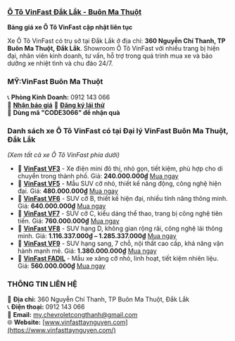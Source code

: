 ### **[Ô Tô VinFast Đắk Lắk - Buôn Ma Thuột](https://vinfasttaynguyen.com/)**  

**Bảng giá xe Ô Tô VinFast cập nhật liên tục**  

Xe Ô Tô VinFast có trụ sở tại Đắk Lắk ở địa chỉ: **360 Nguyễn Chí Thanh, TP Buôn Ma Thuột, Đắk Lắk**. Showroom Ô Tô VinFast với nhiều trang bị hiện đại, nhân viên kinh doanh, tư vấn, hỗ trợ trong quá trình mua xe và bảo dưỡng xe nhiệt tình và chu đáo 24/7.  

### **MỸ:VinFast Buôn Ma Thuột**  
📞 **Phòng Kinh Doanh:** 0912 143 066  
📩 **[Nhận báo giá](https://vinfasttaynguyen.com/vinfast/xe-o-to-vinfast-daklak#modal-nhan-bao-gia)**
🚗 **[Đăng ký lái thử](https://vinfasttaynguyen.com/vinfast/xe-o-to-vinfast-daklak#modal-dang-ky-lai-thu)**  
🎁 **Dùng mã "CODE3066" để nhận quà**  

### **Danh sách xe Ô Tô VinFast có tại Đại lý VinFast Buôn Ma Thuột, Đắk Lắk**  
_(Xem tất cả xe Ô Tô VinFast phía dưới)_  

- 🚗 **[VinFast VF3](https://vinfasttaynguyen.com/vf3)** - Xe điện mini đô thị, nhỏ gọn, tiết kiệm, phù hợp cho di chuyển trong thành phố. Giá: **240.000.000₫** [Mua ngay](https://vinfasttaynguyen.com/vf3)  
- 🚗 **[VinFast VF5](https://vinfasttaynguyen.com/vf5)** - Mẫu SUV cỡ nhỏ, thiết kế năng động, công nghệ hiện đại. Giá: **480.000.000₫** [Mua ngay](https://vinfasttaynguyen.com/vf5)  
- 🚗 **[VinFast VF6](https://vinfasttaynguyen.com/vf6)** - SUV cỡ B, thiết kế hiện đại, nhiều tính năng thông minh. Giá: **640.000.000₫** [Mua ngay](https://vinfasttaynguyen.com/vf6)  
- 🚗 **[VinFast VF7](https://vinfasttaynguyen.com/vf7)** - SUV cỡ C, kiểu dáng thể thao, trang bị công nghệ tiên tiến. Giá: **760.000.000₫** [Mua ngay](https://vinfasttaynguyen.com/vf7)  
- 🚗 **[VinFast VF8](https://vinfasttaynguyen.com/vf8)** - SUV hạng D, không gian rộng rãi, công nghệ lái thông minh. Giá: **1.116.337.000₫ – 1.285.337.000₫** [Mua ngay](https://vinfasttaynguyen.com/vf8)  
- 🚗 **[VinFast VF9](https://vinfasttaynguyen.com/vf9)** - SUV hạng sang, 7 chỗ, nội thất cao cấp, khả năng vận hành mạnh mẽ. Giá: **1.380.000.000₫** [Mua ngay](https://vinfasttaynguyen.com/vf9)  
- 🚗 **[VinFast FADIL](https://vinfasttaynguyen.com/fadil)** - Mẫu xe xăng cỡ nhỏ, linh hoạt, tiết kiệm nhiên liệu. Giá: **560.000.000₫** [Mua ngay](https://vinfasttaynguyen.com/fadil)  


### **THÔNG TIN LIÊN HỆ**  
📍 **Địa chỉ:** 360 Nguyễn Chí Thanh, TP Buôn Ma Thuột, Đắk Lắk  
📞 **Điện thoại:** 0912 143 066  
📧 **Email:** my.chevroletcongthanh@gmail.com  
🌐 **Website:** [www.vinfasttaynguyen.com](https://www.vinfasttaynguyen.com/)
